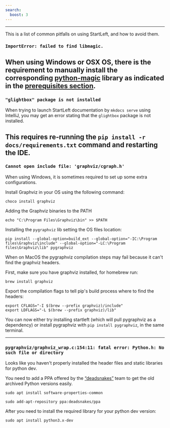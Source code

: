 ```yaml
---
search:
  boost: 3 
---
```

---

This is a list of common pitfalls on using StartLeft, and how to avoid them.

### `ImportError: failed to find libmagic.`
When using Windows or OSX OS, there is the requirement to manually install the corresponding 
<a href="https://github.com/ahupp/python-magic" target="_blank">python-magic</a> 
library as indicated in the [prerequisites section](Quickstart-Guide-for-Beginners.md#prerequisites).
---

### `"glightbox" package is not installed` 
When trying to launch StartLeft documentation by `mkdocs serve` using IntelliJ, you may get an 
error stating that the `glightbox` package is not installed. 

This requires re-running the `pip install -r docs/requirements.txt` 
command and restarting the IDE.
---

### `Cannot open include file: 'graphviz/cgraph.h'`
When using Windows, it is sometimes required to set up some extra configurations. 

Install Graphviz in your OS using the following command:
```shell
choco install graphviz
```

Adding the Graphviz binaries to the PATH
```shell
echo "C:\Program Files\Graphviz\bin" >> $PATH
```

Installing the `pygraphviz` lib setting the OS files location: 
```shell
pip install --global-option=build_ext --global-option="-IC:\Program files\Graphviz\include" --global-option="-LC:\Program files\Graphviz\lib" pygraphviz
```

When on MacOS the pygraphviz compilation steps may fail because it can't find the graphviz headers.

First, make sure you have graphviz installed, for homebrew run:
```shell
brew install graphviz
```

Export the compilation flags to tell pip's build process where to find the headers:
```shell
export CFLAGS="-I $(brew --prefix graphviz)/include"
export LDFLAGS="-L $(brew --prefix graphviz)/lib"
```

You can now either try installing startleft (which will pull pygraphviz as a dependency) or install pygraphviz with `pip install pygraphviz`, in the same terminal.

---

### `pygraphviz/graphviz_wrap.c:154:11: fatal error: Python.h: No such file or directory`
Looks like you haven't properly installed the header files and static libraries for python dev.

You need to add a PPA offered by the 
<a href="https://launchpad.net/~deadsnakes/+archive/ubuntu/ppa" target="_blank">“deadsnakes”</a>
team to get the old archived Python versions easily.

```shell
sudo apt install software-properties-common
```

```shell
sudo add-apt-repository ppa:deadsnakes/ppa
```

After you need to install the required library for your python dev version:

```shell
sudo apt install python3.x-dev
```
